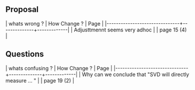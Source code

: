 ## Proposal

| whats wrong ?                 | How Change ? | Page        |
|-------------------------------+--------------+-------------|
| Adjusttmennt seems very adhoc |              | page 15 (4) |


## Questions


| whats confusing ?                 | How Change ? | Page        |
|-------------------------------+--------------+-------------|
| Why can we conclude that "SVD will directly measure ... " |              | page 19 (2) |
